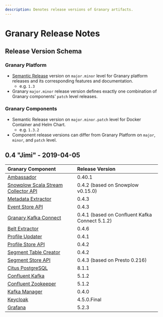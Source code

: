 ```yaml
---
description: Denotes release versions of Granary artifacts.
---
```


# Granary Release Notes

## Release Version Schema

### Granary Platform

* [Semantic Release](https://semver.org/) version on `major.minor` level for Granary platform releases and its corresponding features and documentation.
  * e.g. `1.3` 
* Granary `major.minor` release version defines exactly one combination of Granary components' `patch` level releases.

### Granary Components

* Semantic Release version on `major.minor.patch` level for Docker Container and Helm Chart.
  * e.g. `1.3.2` 
* Component release versions can differ from Granary Platform on `major`, `minor`, and `patch` level.

## 0.4 "Jimi" - 2019-04-05

| Granary Component | Release Version |
| :--- | :--- |
| [Ambassador](https://github.com/helm/charts/tree/master/stable/ambassador) | 0.40.1 |
| [Snowplow Scala Stream Collector API](../installation/snowplow-scala-stream-collector.md) | 0.4.2 \(based on Snowplow v0.15.0\) |
| [Metadata Extractor](../installation/metadata-extractor.md) | 0.4.3 |
| [Event Store API](../installation/event-store-api.md) | 0.4.3 |
| [Granary Kafka Connect](../installation/granary-kafka-connect.md) | 0.4.1 \(based on Confluent Kafka Connect 5.1.2\) |
| [Belt Extractor](../installation/untitled.md) | 0.4.6 |
| [Profile Updater](../installation/profile-updater.md) | 0.4.1 |
| [Profile Store API](../installation/profile-store-api.md) | 0.4.2 |
| [Segment Table Creator](../../developer-reference/dataflow/segment-store.md) | 0.4.2 |
| [Segment Store API](../installation/segment-store-api.md) | 0.4.3 \(based on Presto 0.216\) |
| [Citus PostgreSQL](../installation/citus-postgresql.md) | 8.1.1 |
| [Confluent Kafka](https://github.com/confluentinc/cp-helm-charts/tree/master/charts) | 5.1.2 |
| [Confluent Zookeeper](https://github.com/confluentinc/cp-helm-charts/tree/master/charts) | 5.1.2 |
| [Kafka Manager](../installation/kafka-manager.md) | 0.4.0 |
| [Keycloak](https://github.com/helm/charts/tree/master/stable/keycloak) | 4.5.0.Final |
| [Grafana](https://github.com/helm/charts/tree/master/stable/grafana) | 5.2.3 |

